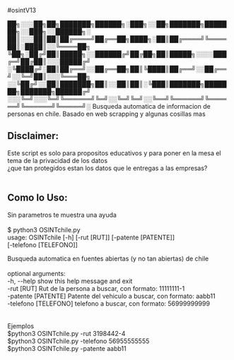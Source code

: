 #osintV13

██╗░░░██╗██╗███████╗██████╗░███╗░░██╗███████╗███████╗░░███╗░░██████╗░
██║░░░██║██║██╔════╝██╔══██╗████╗░██║██╔════╝╚════██║░████║░░╚════██╗
╚██╗░██╔╝██║█████╗░░██████╔╝██╔██╗██║█████╗░░░░███╔═╝██╔██║░░░█████╔╝
░╚████╔╝░██║██╔══╝░░██╔══██╗██║╚████║██╔══╝░░██╔══╝░░╚═╝██║░░░╚═══██╗
░░╚██╔╝░░██║███████╗██║░░██║██║░╚███║███████╗███████╗███████╗██████╔╝
░░░╚═╝░░░╚═╝╚══════╝╚═╝░░╚═╝╚═╝░░╚══╝╚══════╝╚══════╝╚══════╝╚═════╝░
Busqueda automatica de informacion de personas en chile. Basado en web scrapping y algunas cosillas mas<br>
## Disclaimer:
Este script es solo para propositos educativos y para poner en la mesa el tema de la privacidad de los datos<br>
¿que tan protegidos estan los datos que le entregas a las empresas?<br>
<br>
## Como lo Uso: <br>
  Sin parametros te muestra una ayuda<br>
<br>
$ python3 OSINTchile.py<br>
usage: OSINTchile [-h] [-rut [RUT]] [-patente [PATENTE]]<br>
                  [-telefono [TELEFONO]]<br>

Busqueda automatica en fuentes abiertas (y no tan abiertas) de chile<br>
<br>
optional arguments:<br>
  -h, --help            show this help message and exit<br>
  -rut [RUT]            Rut de la persona a buscar, con formato: 11111111-1<br>
  -patente [PATENTE]    Patente del vehiculo a buscar, con formato: aabb11<br>
  -telefono [TELEFONO]  telefono a buscar, con formato: 56999999999<br>
<br>
<br>
Ejemplos<br>
$python3 OSINTchile.py -rut 3198442-4<br>
$python3 OSINTchile.py -telefono 56955555555<br>
$python3 OSINTchile.py -patente aabb11<br>

